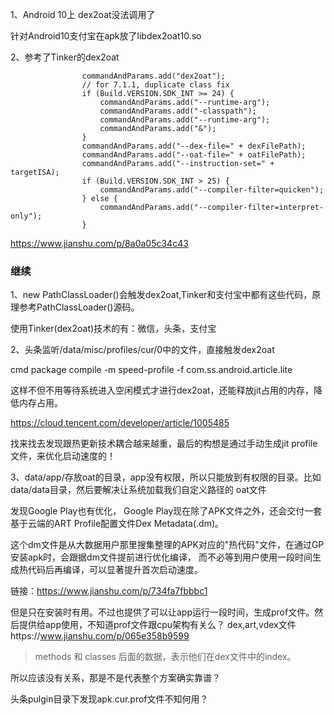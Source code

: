 
1、Android 10上 dex2oat没法调用了

针对Android10支付宝在apk放了libdex2oat10.so

2、参考了Tinker的dex2oat
```
                commandAndParams.add("dex2oat");
                // for 7.1.1, duplicate class fix
                if (Build.VERSION.SDK_INT >= 24) {
                    commandAndParams.add("--runtime-arg");
                    commandAndParams.add("-classpath");
                    commandAndParams.add("--runtime-arg");
                    commandAndParams.add("&");
                }
                commandAndParams.add("--dex-file=" + dexFilePath);
                commandAndParams.add("--oat-file=" + oatFilePath);
                commandAndParams.add("--instruction-set=" + targetISA);
                if (Build.VERSION.SDK_INT > 25) {
                    commandAndParams.add("--compiler-filter=quicken");
                } else {
                    commandAndParams.add("--compiler-filter=interpret-only");
                }
```

https://www.jianshu.com/p/8a0a05c34c43

### 继续

1、new PathClassLoader()会触发dex2oat,Tinker和支付宝中都有这些代码，原理参考PathClassLoader()源码。

使用Tinker(dex2oat)技术的有：微信，头条，支付宝


2、头条监听/data/misc/profiles/cur/0中的文件，直接触发dex2oat

cmd package compile -m speed-profile -f com.ss.android.article.lite

这样不但不用等待系统进入空闲模式才进行dex2oat，还能释放jit占用的内存，降低内存占用。

https://cloud.tencent.com/developer/article/1005485

找来找去发现跟热更新技术耦合越来越重，最后的构想是通过手动生成jit profile文件，来优化启动速度的！

3、data/app/存放oat的目录，app没有权限，所以只能放到有权限的目录。比如data/data目录，然后要解决让系统加载我们自定义路径的
oat文件


发现Google Play也有优化，
Google Play现在除了APK文件之外，还会交付一套基于云端的ART Profile配置文件Dex Metadata(.dm)。

这个dm文件是从大数据用户那里搜集整理的APK对应的"热代码"文件，在通过GP安装apk时，会跟据dm文件提前进行优化编译，
而不必等到用户使用一段时间生成热代码后再编译，可以显著提升首次启动速度。

链接：https://www.jianshu.com/p/734fa7fbbbc1

但是只在安装时有用。不过也提供了可以让app运行一段时间，生成prof文件。然后提供给app使用，不知道prof文件跟cpu架构有关么？
dex,art,vdex文件https://www.jianshu.com/p/065e358b9599

>methods 和 classes 后面的数据，表示他们在dex文件中的index。

所以应该没有关系，那是不是代表整个方案确实靠谱？

头条pulgin目录下发现apk.cur.prof文件不知何用？

